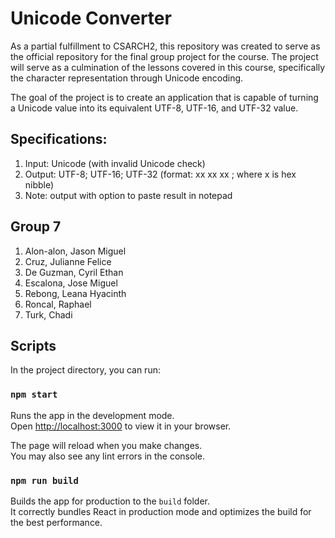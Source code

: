 # Unicode Converter

As a partial fulfillment to CSARCH2, this repository was created to serve as the official repository for the final group project for the course. The project will serve as a culmination of the lessons covered in this course, specifically the character representation through Unicode encoding.

The goal of the project is to create an application that is capable of turning a Unicode value into its equivalent UTF-8, UTF-16, and UTF-32 value.

## Specifications:
1. Input: Unicode (with invalid Unicode check)
2. Output: UTF-8; UTF-16; UTF-32 (format: xx xx xx ; where x is hex nibble)
3. Note: output with option to paste result in notepad

## Group 7
1. Alon-alon, Jason Miguel
2. Cruz, Julianne Felice
3. De Guzman, Cyril Ethan
4. Escalona, Jose Miguel
5. Rebong, Leana Hyacinth
6. Roncal, Raphael
7. Turk, Chadi

## Scripts

In the project directory, you can run:

### `npm start`

Runs the app in the development mode.\
Open [http://localhost:3000](http://localhost:3000) to view it in your browser.

The page will reload when you make changes.\
You may also see any lint errors in the console.

### `npm run build`

Builds the app for production to the `build` folder.\
It correctly bundles React in production mode and optimizes the build for the best performance.

